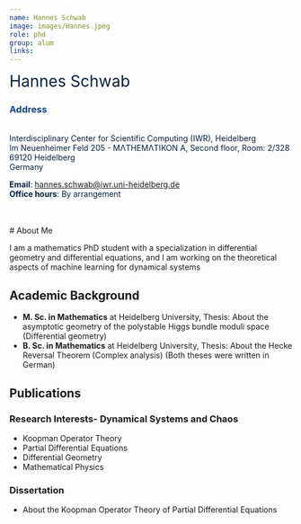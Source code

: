 ```yaml
---
name: Hannes Schwab
image: images/Hannes.jpeg
role: phd
group: alum
links:
---
```

<span style="font-size: 2em; color: #072140;">Hannes Schwab</span>


### <span style="color: #114584;">Address</span>

<div style="color: #072140; text-align: left;"> <br>
Interdisciplinary Center for Scientific Computing (IWR), Heidelberg <br>  
Im Neuenheimer Feld 205 - MΛTHEMΛTIKON A, Second floor, Room: 2/328<br> 
69120 Heidelberg <br> 
Germany
</div>

<span style="color: #072140;"><strong>Email</strong>: <a href="mailto:zahra.monfared@iwr.uni-heidelberg.de" style="color: #114584;">hannes.schwab@iwr.uni-heidelberg.de</a></span>  
<span style="color: #072140;"><strong>Office hours</strong>: By arrangement</span>

<br>
<br>
# About Me

I am a mathematics PhD student with a specialization in differential geometry and differential equations, and I am working on the theoretical aspects of machine learning for dynamical systems



## Academic Background

- **M. Sc. in Mathematics** at Heidelberg University, Thesis: About the asymptotic geometry of the polystable Higgs bundle moduli space (Differential geometry)
- **B. Sc. in Mathematics** at Heidelberg University, Thesis: About the Hecke Reversal Theorem (Complex analysis)
(Both theses were written in German)

## Publications

### Research Interests- Dynamical Systems and Chaos
- Koopman Operator Theory
- Partial Differential Equations
- Differential Geometry
- Mathematical Physics

### Dissertation
- About the Koopman Operator Theory of Partial Differential Equations

